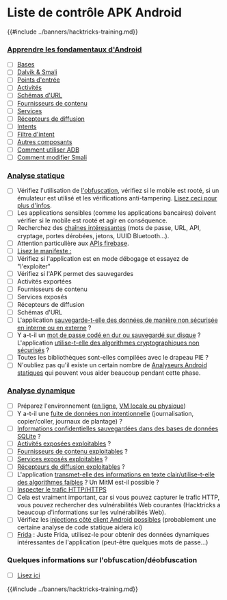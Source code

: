 # Liste de contrôle APK Android

{{#include ../banners/hacktricks-training.md}}


### [Apprendre les fondamentaux d'Android](android-app-pentesting/#2-android-application-fundamentals)

- [ ] [Bases](android-app-pentesting/#fundamentals-review)
- [ ] [Dalvik & Smali](android-app-pentesting/#dalvik--smali)
- [ ] [Points d'entrée](android-app-pentesting/#application-entry-points)
- [ ] [Activités](android-app-pentesting/#launcher-activity)
- [ ] [Schémas d'URL](android-app-pentesting/#url-schemes)
- [ ] [Fournisseurs de contenu](android-app-pentesting/#services)
- [ ] [Services](android-app-pentesting/#services-1)
- [ ] [Récepteurs de diffusion](android-app-pentesting/#broadcast-receivers)
- [ ] [Intents](android-app-pentesting/#intents)
- [ ] [Filtre d'intent](android-app-pentesting/#intent-filter)
- [ ] [Autres composants](android-app-pentesting/#other-app-components)
- [ ] [Comment utiliser ADB](android-app-pentesting/#adb-android-debug-bridge)
- [ ] [Comment modifier Smali](android-app-pentesting/#smali)

### [Analyse statique](android-app-pentesting/#static-analysis)

- [ ] Vérifiez l'utilisation de [l'obfuscation](android-checklist.md#some-obfuscation-deobfuscation-information), vérifiez si le mobile est rooté, si un émulateur est utilisé et les vérifications anti-tampering. [Lisez ceci pour plus d'infos](android-app-pentesting/#other-checks).
- [ ] Les applications sensibles (comme les applications bancaires) doivent vérifier si le mobile est rooté et agir en conséquence.
- [ ] Recherchez des [chaînes intéressantes](android-app-pentesting/#looking-for-interesting-info) (mots de passe, URL, API, cryptage, portes dérobées, jetons, UUID Bluetooth...).
- [ ] Attention particulière aux [APIs firebase](android-app-pentesting/#firebase).
- [ ] [Lisez le manifeste :](android-app-pentesting/#basic-understanding-of-the-application-manifest-xml)
- [ ] Vérifiez si l'application est en mode débogage et essayez de "l'exploiter"
- [ ] Vérifiez si l'APK permet des sauvegardes
- [ ] Activités exportées
- [ ] Fournisseurs de contenu
- [ ] Services exposés
- [ ] Récepteurs de diffusion
- [ ] Schémas d'URL
- [ ] L'application [sauvegarde-t-elle des données de manière non sécurisée en interne ou en externe](android-app-pentesting/#insecure-data-storage) ?
- [ ] Y a-t-il un [mot de passe codé en dur ou sauvegardé sur disque](android-app-pentesting/#poorkeymanagementprocesses) ? L'application [utilise-t-elle des algorithmes cryptographiques non sécurisés](android-app-pentesting/#useofinsecureandordeprecatedalgorithms) ?
- [ ] Toutes les bibliothèques sont-elles compilées avec le drapeau PIE ?
- [ ] N'oubliez pas qu'il existe un certain nombre de [Analyseurs Android statiques](android-app-pentesting/#automatic-analysis) qui peuvent vous aider beaucoup pendant cette phase.

### [Analyse dynamique](android-app-pentesting/#dynamic-analysis)

- [ ] Préparez l'environnement ([en ligne](android-app-pentesting/#online-dynamic-analysis), [VM locale ou physique](android-app-pentesting/#local-dynamic-analysis))
- [ ] Y a-t-il une [fuite de données non intentionnelle](android-app-pentesting/#unintended-data-leakage) (journalisation, copier/coller, journaux de plantage) ?
- [ ] [Informations confidentielles sauvegardées dans des bases de données SQLite](android-app-pentesting/#sqlite-dbs) ?
- [ ] [Activités exposées exploitables](android-app-pentesting/#exploiting-exported-activities-authorisation-bypass) ?
- [ ] [Fournisseurs de contenu exploitables](android-app-pentesting/#exploiting-content-providers-accessing-and-manipulating-sensitive-information) ?
- [ ] [Services exposés exploitables](android-app-pentesting/#exploiting-services) ?
- [ ] [Récepteurs de diffusion exploitables](android-app-pentesting/#exploiting-broadcast-receivers) ?
- [ ] L'application [transmet-elle des informations en texte clair/utilise-t-elle des algorithmes faibles](android-app-pentesting/#insufficient-transport-layer-protection) ? Un MitM est-il possible ?
- [ ] [Inspecter le trafic HTTP/HTTPS](android-app-pentesting/#inspecting-http-traffic)
- [ ] Cela est vraiment important, car si vous pouvez capturer le trafic HTTP, vous pouvez rechercher des vulnérabilités Web courantes (Hacktricks a beaucoup d'informations sur les vulnérabilités Web).
- [ ] Vérifiez les [injections côté client Android possibles](android-app-pentesting/#android-client-side-injections-and-others) (probablement une certaine analyse de code statique aidera ici)
- [ ] [Frida](android-app-pentesting/#frida) : Juste Frida, utilisez-le pour obtenir des données dynamiques intéressantes de l'application (peut-être quelques mots de passe...)

### Quelques informations sur l'obfuscation/déobfuscation

- [ ] [Lisez ici](android-app-pentesting/#obfuscating-deobfuscating-code)


{{#include ../banners/hacktricks-training.md}}
